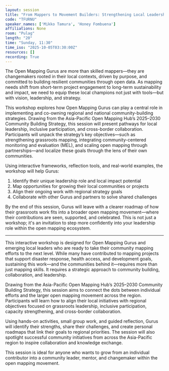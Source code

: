 ```yaml
---
layout: session
title: "From Mappers to Movement Builders: Strengthening Local Leadership through Open Mapping Gurus"
code: "TFURNU"
speaker_names: ['Mikko Tamura', 'Honey Fombuena']
affiliations: None
room: "Pulag"
length: "20"
time: "Sunday, 11:30"
time_iso: "2025-10-05T03:30:00Z"
resources: []
recording: True
---
```


The Open Mapping Gurus are more than skilled mappers—they are changemakers rooted in their local contexts, driven by purpose, and committed to building resilient communities through open data. As mapping needs shift from short-term project engagement to long-term sustainability and impact, we need to equip these local champions not just with tools—but with vision, leadership, and strategy.

This workshop explores how Open Mapping Gurus can play a central role in implementing and co-owning regional and national community-building strategies. Drawing from the Asia-Pacific Open Mapping Hub’s 2025–2030 Community Building Strategy, this session will present pathways for local leadership, inclusive participation, and cross-border collaboration. Participants will unpack the strategy’s key objectives—such as strengthening grassroots mapping, integrating community-centered monitoring and evaluation (MEL), and scaling open mapping through partnerships—and localize these goals through the lens of their own communities.

Using interactive frameworks, reflection tools, and real-world examples, the workshop will help Gurus:

1) Identify their unique leadership role and local impact potential
2) Map opportunities for growing their local communities or projects
3) Align their ongoing work with regional strategy goals
4) Collaborate with other Gurus and partners to solve shared challenges

By the end of this session, Gurus will leave with a clearer roadmap of how their grassroots work fits into a broader open mapping movement—where their contributions are seen, supported, and celebrated. This is not just a workshop; it's an invitation to step more confidently into your leadership role within the open mapping ecosystem.

<hr>

This interactive workshop is designed for Open Mapping Gurus and emerging local leaders who are ready to take their community mapping efforts to the next level. While many have contributed to mapping projects that support disaster response, health access, and development goals, sustaining this work—and the communities behind it—requires more than just mapping skills. It requires a strategic approach to community building, collaboration, and leadership.

Drawing from the Asia-Pacific Open Mapping Hub’s 2025–2030 Community Building Strategy, this session aims to connect the dots between individual efforts and the larger open mapping movement across the region. Participants will learn how to align their local initiatives with regional objectives focused on grassroots leadership, inclusive participation, capacity strengthening, and cross-border collaboration.

Using hands-on activities, small group work, and guided reflection, Gurus will identify their strengths, share their challenges, and create personal roadmaps that link their goals to regional priorities. The session will also spotlight successful community initiatives from across the Asia-Pacific region to inspire collaboration and knowledge exchange.

This session is ideal for anyone who wants to grow from an individual contributor into a community leader, mentor, and changemaker within the open mapping movement.

